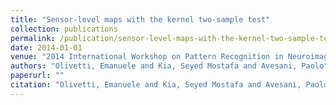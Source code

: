```yaml
---
title: "Sensor-level maps with the kernel two-sample test"
collection: publications
permalink: /publication/sensor-level-maps-with-the-kernel-two-sample-test
date: 2014-01-01
venue: "2014 International Workshop on Pattern Recognition in Neuroimaging"
authors: "Olivetti, Emanuele and Kia, Seyed Mostafa and Avesani, Paolo"
paperurl: ""
citation: "Olivetti, Emanuele and Kia, Seyed Mostafa and Avesani, Paolo (2014). Sensor-level maps with the kernel two-sample test. 2014 International Workshop on Pattern Recognition in Neuroimaging."
---
```

